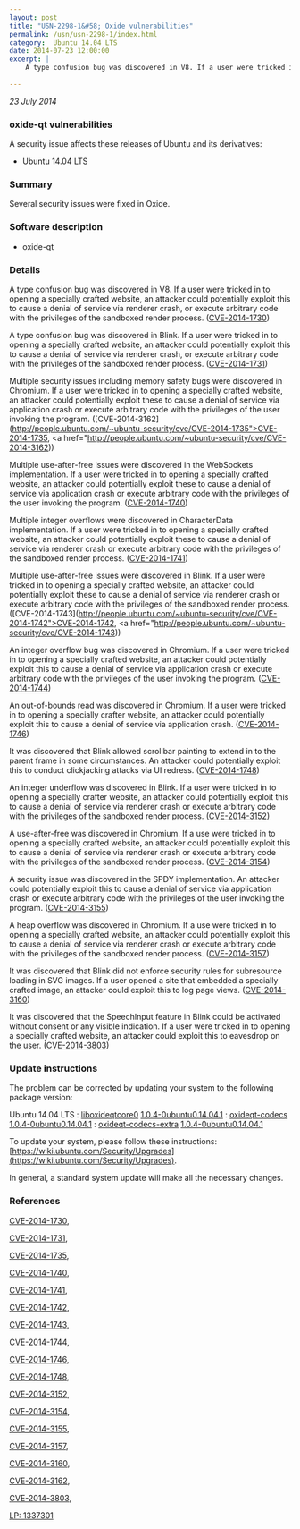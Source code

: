 ```yaml
---
layout: post
title: "USN-2298-1&#58; Oxide vulnerabilities"
permalink: /usn/usn-2298-1/index.html
category:  Ubuntu 14.04 LTS
date: 2014-07-23 12:00:00
excerpt: |
    A type confusion bug was discovered in V8. If a user were tricked in to opening a specially crafted website, an attacker could potentially exploit this to cause a denial of service via renderer crash, or execute arbitrary code with the privileges of the sandboxed render process. ([CVE-2014-1730](http://people.ubuntu.com/~ubuntu-security/cve/CVE-2014-1730))
    
--- 
```

 
 

*23 July 2014*

### oxide-qt vulnerabilities

A security issue affects these releases of Ubuntu and its derivatives:

* Ubuntu 14.04 LTS

### Summary

Several security issues were fixed in Oxide. 

### Software description

* oxide-qt 

### Details

A type confusion bug was discovered in V8. If a user were tricked in to opening a specially crafted website, an attacker could potentially exploit this to cause a denial of service via renderer crash, or execute arbitrary code with the privileges of the sandboxed render process. ([CVE-2014-1730](http://people.ubuntu.com/~ubuntu-security/cve/CVE-2014-1730))

A type confusion bug was discovered in Blink. If a user were tricked in to opening a specially crafted website, an attacker could potentially exploit this to cause a denial of service via renderer crash, or execute arbitrary code with the privileges of the sandboxed render process. ([CVE-2014-1731](http://people.ubuntu.com/~ubuntu-security/cve/CVE-2014-1731))

Multiple security issues including memory safety bugs were discovered in Chromium. If a user were tricked in to opening a specially crafted website, an attacker could potentially exploit these to cause a denial of service via application crash or execute arbitrary code with the privileges of the user invoking the program. ([CVE-2014-3162](http://people.ubuntu.com/~ubuntu-security/cve/CVE-2014-1735">CVE-2014-1735</a>, <a href="http://people.ubuntu.com/~ubuntu-security/cve/CVE-2014-3162))

Multiple use-after-free issues were discovered in the WebSockets implementation. If a user were tricked in to opening a specially crafted website, an attacker could potentially exploit these to cause a denial of service via application crash or execute arbitrary code with the privileges of the user invoking the program. ([CVE-2014-1740](http://people.ubuntu.com/~ubuntu-security/cve/CVE-2014-1740))

Multiple integer overflows were discovered in CharacterData implementation. If a user were tricked in to opening a specially crafted website, an attacker could potentially exploit these to cause a denial of service via renderer crash or execute arbitrary code with the privileges of the sandboxed render process. ([CVE-2014-1741](http://people.ubuntu.com/~ubuntu-security/cve/CVE-2014-1741))

Multiple use-after-free issues were discovered in Blink. If a user were tricked in to opening a specially crafted website, an attacker could potentially exploit these to cause a denial of service via renderer crash or execute arbitrary code with the privileges of the sandboxed render process. ([CVE-2014-1743](http://people.ubuntu.com/~ubuntu-security/cve/CVE-2014-1742">CVE-2014-1742</a>, <a href="http://people.ubuntu.com/~ubuntu-security/cve/CVE-2014-1743))

An integer overflow bug was discovered in Chromium. If a user were tricked in to opening a specially crafted website, an attacker could potentially exploit this to cause a denial of service via application crash or execute arbitrary code with the privileges of the user invoking the program. ([CVE-2014-1744](http://people.ubuntu.com/~ubuntu-security/cve/CVE-2014-1744))

An out-of-bounds read was discovered in Chromium. If a user were tricked in to opening a specially crafter website, an attacker could potentially exploit this to cause a denial of service via application crash. ([CVE-2014-1746](http://people.ubuntu.com/~ubuntu-security/cve/CVE-2014-1746))

It was discovered that Blink allowed scrollbar painting to extend in to the parent frame in some circumstances. An attacker could potentially exploit this to conduct clickjacking attacks via UI redress. ([CVE-2014-1748](http://people.ubuntu.com/~ubuntu-security/cve/CVE-2014-1748))

An integer underflow was discovered in Blink. If a user were tricked in to opening a specially crafter website, an attacker could potentially exploit this to cause a denial of service via renderer crash or execute arbitrary code with the privileges of the sandboxed render process. ([CVE-2014-3152](http://people.ubuntu.com/~ubuntu-security/cve/CVE-2014-3152))

A use-after-free was discovered in Chromium. If a use were tricked in to opening a specially crafted website, an attacker could potentially exploit this to cause a denial of service via renderer crash or execute arbitrary code with the privileges of the sandboxed render process. ([CVE-2014-3154](http://people.ubuntu.com/~ubuntu-security/cve/CVE-2014-3154))

A security issue was discovered in the SPDY implementation. An attacker could potentially exploit this to cause a denial of service via application crash or execute arbitrary code with the privileges of the user invoking the program. ([CVE-2014-3155](http://people.ubuntu.com/~ubuntu-security/cve/CVE-2014-3155))

A heap overflow was discovered in Chromium. If a use were tricked in to opening a specially crafted website, an attacker could potentially exploit this to cause a denial of service via renderer crash or execute arbitrary code with the privileges of the sandboxed render process. ([CVE-2014-3157](http://people.ubuntu.com/~ubuntu-security/cve/CVE-2014-3157))

It was discovered that Blink did not enforce security rules for subresource loading in SVG images. If a user opened a site that embedded a specially crafted image, an attacker could exploit this to log page views. ([CVE-2014-3160](http://people.ubuntu.com/~ubuntu-security/cve/CVE-2014-3160))

It was discovered that the SpeechInput feature in Blink could be activated without consent or any visible indication. If a user were tricked in to opening a specially crafted website, an attacker could exploit this to eavesdrop on the user. ([CVE-2014-3803](http://people.ubuntu.com/~ubuntu-security/cve/CVE-2014-3803)) 

### Update instructions

The problem can be corrected by updating your system to the following package version:

Ubuntu 14.04 LTS
 : [liboxideqtcore0](https://launchpad.net/ubuntu/+source/oxide-qt) <span> [1.0.4-0ubuntu0.14.04.1](https://launchpad.net/ubuntu/+source/oxide-qt/1.0.4-0ubuntu0.14.04.1) </span> 
 : [oxideqt-codecs](https://launchpad.net/ubuntu/+source/oxide-qt) <span> [1.0.4-0ubuntu0.14.04.1](https://launchpad.net/ubuntu/+source/oxide-qt/1.0.4-0ubuntu0.14.04.1) </span> 
 : [oxideqt-codecs-extra](https://launchpad.net/ubuntu/+source/oxide-qt) <span> [1.0.4-0ubuntu0.14.04.1](https://launchpad.net/ubuntu/+source/oxide-qt/1.0.4-0ubuntu0.14.04.1) </span> 

To update your system, please follow these instructions: [https://wiki.ubuntu.com/Security/Upgrades](https://wiki.ubuntu.com/Security/Upgrades).

In general, a standard system update will make all the necessary changes. 

### References

 
 [CVE-2014-1730](http://people.ubuntu.com/~ubuntu-security/cve/CVE-2014-1730), 

 [CVE-2014-1731](http://people.ubuntu.com/~ubuntu-security/cve/CVE-2014-1731), 

 [CVE-2014-1735](http://people.ubuntu.com/~ubuntu-security/cve/CVE-2014-1735), 

 [CVE-2014-1740](http://people.ubuntu.com/~ubuntu-security/cve/CVE-2014-1740), 

 [CVE-2014-1741](http://people.ubuntu.com/~ubuntu-security/cve/CVE-2014-1741), 

 [CVE-2014-1742](http://people.ubuntu.com/~ubuntu-security/cve/CVE-2014-1742), 

 [CVE-2014-1743](http://people.ubuntu.com/~ubuntu-security/cve/CVE-2014-1743), 

 [CVE-2014-1744](http://people.ubuntu.com/~ubuntu-security/cve/CVE-2014-1744), 

 [CVE-2014-1746](http://people.ubuntu.com/~ubuntu-security/cve/CVE-2014-1746), 

 [CVE-2014-1748](http://people.ubuntu.com/~ubuntu-security/cve/CVE-2014-1748), 

 [CVE-2014-3152](http://people.ubuntu.com/~ubuntu-security/cve/CVE-2014-3152), 

 [CVE-2014-3154](http://people.ubuntu.com/~ubuntu-security/cve/CVE-2014-3154), 

 [CVE-2014-3155](http://people.ubuntu.com/~ubuntu-security/cve/CVE-2014-3155), 

 [CVE-2014-3157](http://people.ubuntu.com/~ubuntu-security/cve/CVE-2014-3157), 

 [CVE-2014-3160](http://people.ubuntu.com/~ubuntu-security/cve/CVE-2014-3160), 

 [CVE-2014-3162](http://people.ubuntu.com/~ubuntu-security/cve/CVE-2014-3162), 

 [CVE-2014-3803](http://people.ubuntu.com/~ubuntu-security/cve/CVE-2014-3803), 

 [LP: 1337301](https://launchpad.net/bugs/1337301)
 

